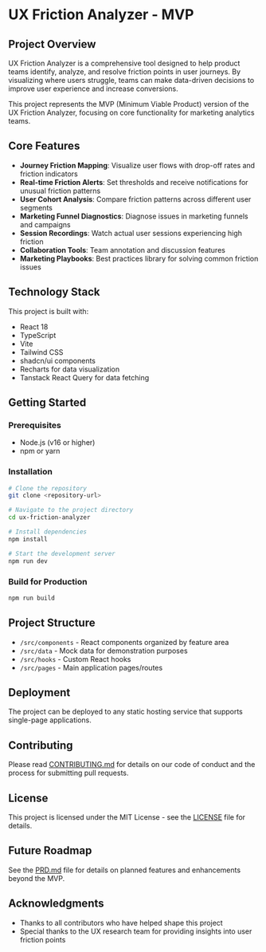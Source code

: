
# UX Friction Analyzer - MVP

## Project Overview

UX Friction Analyzer is a comprehensive tool designed to help product teams identify, analyze, and resolve friction points in user journeys. By visualizing where users struggle, teams can make data-driven decisions to improve user experience and increase conversions.

This project represents the MVP (Minimum Viable Product) version of the UX Friction Analyzer, focusing on core functionality for marketing analytics teams.

## Core Features

- **Journey Friction Mapping**: Visualize user flows with drop-off rates and friction indicators
- **Real-time Friction Alerts**: Set thresholds and receive notifications for unusual friction patterns
- **User Cohort Analysis**: Compare friction patterns across different user segments
- **Marketing Funnel Diagnostics**: Diagnose issues in marketing funnels and campaigns
- **Session Recordings**: Watch actual user sessions experiencing high friction
- **Collaboration Tools**: Team annotation and discussion features
- **Marketing Playbooks**: Best practices library for solving common friction issues

## Technology Stack

This project is built with:

- React 18
- TypeScript
- Vite
- Tailwind CSS
- shadcn/ui components
- Recharts for data visualization
- Tanstack React Query for data fetching

## Getting Started

### Prerequisites

- Node.js (v16 or higher)
- npm or yarn

### Installation

```sh
# Clone the repository
git clone <repository-url>

# Navigate to the project directory
cd ux-friction-analyzer

# Install dependencies
npm install

# Start the development server
npm run dev
```

### Build for Production

```sh
npm run build
```

## Project Structure

- `/src/components` - React components organized by feature area
- `/src/data` - Mock data for demonstration purposes
- `/src/hooks` - Custom React hooks
- `/src/pages` - Main application pages/routes

## Deployment

The project can be deployed to any static hosting service that supports single-page applications.

## Contributing

Please read [CONTRIBUTING.md](CONTRIBUTING.md) for details on our code of conduct and the process for submitting pull requests.

## License

This project is licensed under the MIT License - see the [LICENSE](LICENSE) file for details.

## Future Roadmap

See the [PRD.md](PRD.md) file for details on planned features and enhancements beyond the MVP.

## Acknowledgments

- Thanks to all contributors who have helped shape this project
- Special thanks to the UX research team for providing insights into user friction points
